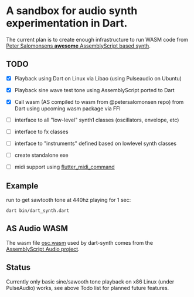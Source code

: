 # A sandbox for audio synth experimentation in Dart.

The current plan is to create enough infrastructure to run WASM code from [Peter Salomonsens **awesome** AssemblyScript based synth](https://github.com/petersalomonsen/javascriptmusic/tree/master/wasmaudioworklet/synth1/assembly).


## TODO

- [x] Playback using Dart on Linux via Libao (using Pulseaudio on Ubuntu)
- [x] Playback sine wave test tone using AssemblyScript ported to Dart
- [x] Call wasm (AS compiled to wasm from @petersalomonsen repo) from Dart using upcoming wasm package via FFI
- [ ] interface to all "low-level" synth1 classes (oscillators, envelope, etc)
- [ ] interface to fx classes
- [ ] interface to "instruments" defined based on lowlevel synth classes
- [ ] create standalone exe
- [ ] midi support using [flutter_midi_command](https://pub.dev/packages/flutter_midi_command)


## Example

run to get sawtooth tone at 440hz playing for 1 sec:
```
dart bin/dart_synth.dart
```

## AS Audio WASM

The wasm file [osc.wasm](bin/osc.wab) used by dart-synth comes from the [AssemblyScript Audio project](https://github.com/maks/as-audio).

## Status

Currently only basic sine/sawooth tone playback on x86 Linux (under PulseAudio) works, see above Todo list for planned future features.
